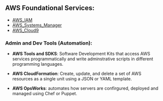 ## AWS Foundational Services:

- [AWS_IAM](./AWS_IAM.md)
- [AWS_Systems_Manager](./AWS_SYS_MAN.md)
- [AWS_Cloud9](./AWS_CLD_9.md)

### Admin and Dev Tools (Automation):

- **AWS Tools and SDKS**: Software Development Kits that access AWS services programmatically and write adminstrative scripts in different programming languages.

- **AWS CloudFormation**: Create, update, and delete a set of AWS resources as a single unit using a JSON or YAML template.

- **AWS OpsWorks**: automates how servers are confirgured, deployed and managed using Chef or Puppet.  
